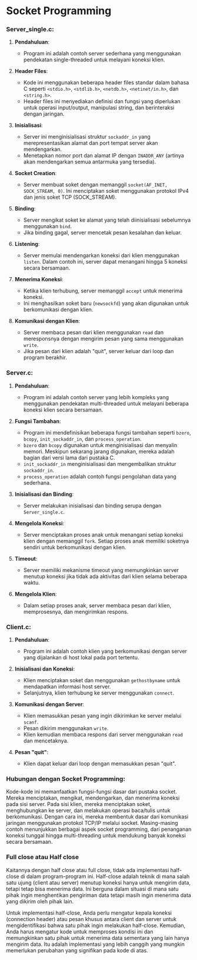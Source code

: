 # Socket Programming

### Server_single.c:

1. **Pendahuluan**:
   - Program ini adalah contoh server sederhana yang menggunakan pendekatan single-threaded untuk melayani koneksi klien.
   
2. **Header Files**:
   - Kode ini menggunakan beberapa header files standar dalam bahasa C seperti `<stdio.h>`, `<stdlib.h>`, `<netdb.h>`, `<netinet/in.h>`, dan `<string.h>`.
   - Header files ini menyediakan definisi dan fungsi yang diperlukan untuk operasi input/output, manipulasi string, dan berinteraksi dengan jaringan.

3. **Inisialisasi**:
   - Server ini menginisialisasi struktur `sockaddr_in` yang merepresentasikan alamat dan port tempat server akan mendengarkan.
   - Menetapkan nomor port dan alamat IP dengan `INADDR_ANY` (artinya akan mendengarkan semua antarmuka yang tersedia).

4. **Socket Creation**:
   - Server membuat soket dengan memanggil `socket(AF_INET, SOCK_STREAM, 0)`. Ini menciptakan soket menggunakan protokol IPv4 dan jenis soket TCP (SOCK_STREAM).

5. **Binding**:
   - Server mengikat soket ke alamat yang telah diinisialisasi sebelumnya menggunakan `bind`.
   - Jika binding gagal, server mencetak pesan kesalahan dan keluar.

6. **Listening**:
   - Server memulai mendengarkan koneksi dari klien menggunakan `listen`. Dalam contoh ini, server dapat menangani hingga 5 koneksi secara bersamaan.

7. **Menerima Koneksi**:
   - Ketika klien terhubung, server memanggil `accept` untuk menerima koneksi.
   - Ini menghasilkan soket baru (`newsockfd`) yang akan digunakan untuk berkomunikasi dengan klien.

8. **Komunikasi dengan Klien**:
   - Server membaca pesan dari klien menggunakan `read` dan meresponsnya dengan mengirim pesan yang sama menggunakan `write`.
   - Jika pesan dari klien adalah "quit", server keluar dari loop dan program berakhir.

### Server.c:

1. **Pendahuluan**:
   - Program ini adalah contoh server yang lebih kompleks yang menggunakan pendekatan multi-threaded untuk melayani beberapa koneksi klien secara bersamaan.

2. **Fungsi Tambahan**:
   - Program ini mendefinisikan beberapa fungsi tambahan seperti `bzero`, `bcopy`, `init_sockaddr_in`, dan `process_operation`.
   - `bzero` dan `bcopy` digunakan untuk menginisialisasi dan menyalin memori. Meskipun sekarang jarang digunakan, mereka adalah bagian dari versi lama dari pustaka C.
   - `init_sockaddr_in` menginisialisasi dan mengembalikan struktur `sockaddr_in`.
   - `process_operation` adalah contoh fungsi pengolahan data yang sederhana.

3. **Inisialisasi dan Binding**:
   - Server melakukan inisialisasi dan binding serupa dengan `Server_single.c`.

4. **Mengelola Koneksi**:
   - Server menciptakan proses anak untuk menangani setiap koneksi klien dengan memanggil `fork`. Setiap proses anak memiliki soketnya sendiri untuk berkomunikasi dengan klien.

5. **Timeout**:
   - Server memiliki mekanisme timeout yang memungkinkan server menutup koneksi jika tidak ada aktivitas dari klien selama beberapa waktu.

6. **Mengelola Klien**:
   - Dalam setiap proses anak, server membaca pesan dari klien, memprosesnya, dan mengirimkan respons.

### Client.c:

1. **Pendahuluan**:
   - Program ini adalah contoh klien yang berkomunikasi dengan server yang dijalankan di host lokal pada port tertentu.

2. **Inisialisasi dan Koneksi**:
   - Klien menciptakan soket dan menggunakan `gethostbyname` untuk mendapatkan informasi host server.
   - Selanjutnya, klien terhubung ke server menggunakan `connect`.

3. **Komunikasi dengan Server**:
   - Klien memasukkan pesan yang ingin dikirimkan ke server melalui `scanf`.
   - Pesan dikirim menggunakan `write`.
   - Klien kemudian membaca respons dari server menggunakan `read` dan mencetaknya.

4. **Pesan "quit"**:
   - Klien dapat keluar dari loop dengan memasukkan pesan "quit".

### Hubungan dengan Socket Programming:

Kode-kode ini memanfaatkan fungsi-fungsi dasar dari pustaka socket. Mereka menciptakan, mengikat, mendengarkan, dan menerima koneksi pada sisi server. Pada sisi klien, mereka menciptakan soket, menghubungkan ke server, dan melakukan operasi baca/tulis untuk berkomunikasi. Dengan cara ini, mereka membentuk dasar dari komunikasi jaringan menggunakan protokol TCP/IP melalui socket. Masing-masing contoh menunjukkan berbagai aspek socket programming, dari penanganan koneksi tunggal hingga multi-threading untuk mendukung banyak koneksi secara bersamaan.

### Full close atau Half close

Kaitannya dengan half close atau full close, tidak ada implementasi half-close di dalam program-program ini. Half-close adalah teknik di mana salah satu ujung (client atau server) menutup koneksi hanya untuk mengirim data, tetapi tetap bisa menerima data. Ini berguna dalam situasi di mana satu pihak ingin menghentikan pengiriman data tetapi masih ingin menerima data yang dikirim oleh pihak lain.

Untuk implementasi half-close, Anda perlu mengatur kepala koneksi (connection header) atau pesan khusus antara client dan server untuk mengidentifikasi bahwa satu pihak ingin melakukan half-close. Kemudian, Anda harus mengatur kode untuk memproses kondisi ini dan memungkinkan satu pihak untuk menerima data sementara yang lain hanya mengirim data. Itu adalah implementasi yang lebih canggih yang mungkin memerlukan perubahan yang signifikan pada kode di atas.
